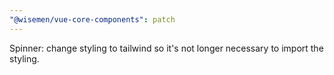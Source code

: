 ```yaml
---
"@wisemen/vue-core-components": patch
---
```


Spinner: change styling to tailwind so it's not longer necessary to import the styling.
